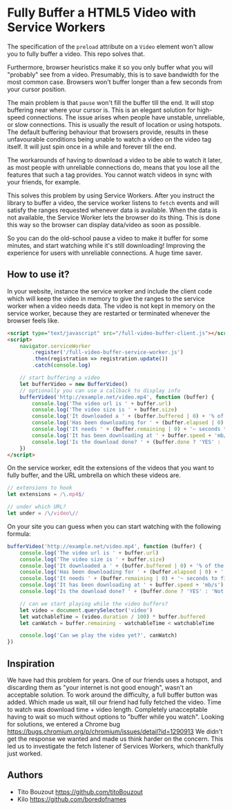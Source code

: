 # Fully Buffer a HTML5 Video with Service Workers

The specification of the `preload` attribute on a `Video` element won't allow you to fully buffer a video. This repo solves that.

Furthermore, browser heuristics make it so you only buffer what you will "probably" see from a video. Presumably, this is to save bandwidth for the most common case. Browsers won't buffer longer than a few seconds from your cursor position.

The main problem is that `pause` won't fill the buffer till the end. It will stop buffering near where your cursor is. This is an elegant solution for high-speed connections. The issue arises when people have unstable, unreliable, or slow connections. This is usually the result of location or using hotspots. The default buffering behaviour that browsers provide, results in these unfavourable conditions being unable to watch a video on the video tag itself. It will just spin once in a while and forever till the end.

The workarounds of having to download a video to be able to watch it later, as most people with unreliable connections do, means that you lose all the features that such a tag provides. You cannot watch videos in sync with your friends, for example.

This solves this problem by using Service Workers. After you instruct the library to buffer a video, the service worker listens to `fetch` events and will satisfy the ranges requested whenever data is available. When the data is not available, the Service Worker lets the browser do its thing. This is done this way so the browser can display data/video as soon as possible.

So you can do the old-school pause a video to make it buffer for some minutes, and start watching while it's still downloading! Improving the experience for users with unreliable connections. A huge time saver.

## How to use it?

In your website, instance the service worker and include the client code which will keep the video in memory to give the ranges to the service worker when a video needs data. The video is not kept in memory on the service worker, because they are restarted or terminated whenever the browser feels like.

```html
<script type="text/javascript" src="/full-video-buffer-client.js"></script>
<script>
	navigator.serviceWorker
		.register('/full-video-buffer-service-worker.js')
		.then(registration => registration.update())
		.catch(console.log)

	// start buffering a video
	let bufferVideo = new BufferVideo()
	// optionally you can use a callback to display info
	bufferVideo('http://example.net/video.mp4', function (buffer) {
		console.log('The video url is ' + buffer.url)
		console.log('The video size is ' + buffer.size)
		console.log('It downloaded a ' + (buffer.buffered | 0) + '% of the video')
		console.log('Has been downloading for ' + (buffer.elapsed | 0) + ' seconds')
		console.log('It needs ' + (buffer.remaining | 0) + '~ seconds to finish download')
		console.log('It has been downloading at ' + buffer.speed + 'mb/s')
		console.log('Is the download done? ' + (buffer.done ? 'YES' : 'Not yet'))
	})
</script>
```

On the service worker, edit the extensions of the videos that you want to fully buffer, and the URL umbrella on which these videos are.

```js
// extensions to hook
let extensions = /\.mp4$/

// under which URL?
let under = /\/video\//
```

On your site you can guess when you can start watching with the following formula:

```js
bufferVideo('http://example.net/video.mp4', function (buffer) {
	console.log('The video url is ' + buffer.url)
	console.log('The video size is ' + buffer.size)
	console.log('It downloaded a ' + (buffer.buffered | 0) + '% of the video')
	console.log('Has been downloading for ' + (buffer.elapsed | 0) + ' seconds')
	console.log('It needs ' + (buffer.remaining | 0) + '~ seconds to finish download')
	console.log('It has been downloading at ' + buffer.speed + 'mb/s')
	console.log('Is the download done? ' + (buffer.done ? 'YES' : 'Not yet'))

	// can we start playing while the video buffers?
	let video = document.querySelector('video')
	let watchableTime = (video.duration / 100) * buffer.buffered
	let canWatch = buffer.remaining - watchableTime < watchableTime

	console.log('Can we play the video yet?', canWatch)
})
```

## Inspiration

We have had this problem for years. One of our friends uses a hotspot, and discarding them as "your internet is not good enough", wasn't an acceptable solution. To work around the difficulty, a full buffer button was added. Which made us wait, till our friend had fully fetched the video. Time to watch was download time + video length. Completely unacceptable having to wait so much without options to "buffer while you watch".
Looking for solutions, we entered a Chrome bug https://bugs.chromium.org/p/chromium/issues/detail?id=1290913
We didn't get the response we wanted and made us think harder on the concern. This led us to investigate the fetch listener of Services Workers, which thankfully just worked.

## Authors

- Tito Bouzout https://github.com/titoBouzout
- Kilo https://github.com/boredofnames
